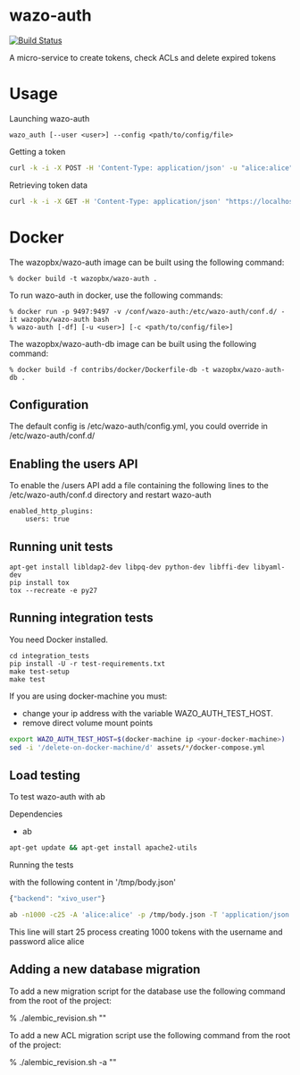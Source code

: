# wazo-auth

[![Build Status](https://travis-ci.org/wazo-pbx/wazo-auth.svg)](https://travis-ci.org/wazo-pbx/wazo-auth)

A micro-service to create tokens, check ACLs and delete expired tokens

# Usage

Launching wazo-auth

    wazo_auth [--user <user>] --config <path/to/config/file>

Getting a token

```sh
curl -k -i -X POST -H 'Content-Type: application/json' -u "alice:alice" "https://localhost:9497/0.1/token" -d '{"backend": "xivo_user"}'
```

Retrieving token data

```sh
curl -k -i -X GET -H 'Content-Type: application/json' "https://localhost:9497/0.1/token/${TOKEN}"
```

# Docker

The wazopbx/wazo-auth image can be built using the following command:

    % docker build -t wazopbx/wazo-auth .

To run wazo-auth in docker, use the following commands:

    % docker run -p 9497:9497 -v /conf/wazo-auth:/etc/wazo-auth/conf.d/ -it wazopbx/wazo-auth bash
    % wazo-auth [-df] [-u <user>] [-c <path/to/config/file>]

The wazopbx/wazo-auth-db image can be built using the following command:

    % docker build -f contribs/docker/Dockerfile-db -t wazopbx/wazo-auth-db .


Configuration
-------------

The default config is /etc/wazo-auth/config.yml, you could override in /etc/wazo-auth/conf.d/

Enabling the users API
---------------------------

To enable the /users API add a file containing the following lines to the /etc/wazo-auth/conf.d directory and
restart wazo-auth

```
enabled_http_plugins:
    users: true
```

Running unit tests
------------------

```
apt-get install libldap2-dev libpq-dev python-dev libffi-dev libyaml-dev
pip install tox
tox --recreate -e py27
```


Running integration tests
-------------------------

You need Docker installed.

```
cd integration_tests
pip install -U -r test-requirements.txt
make test-setup
make test
```

If you are using docker-machine you must:
* change your ip address with the variable WAZO_AUTH_TEST_HOST.
* remove direct volume mount points

```sh
export WAZO_AUTH_TEST_HOST=$(docker-machine ip <your-docker-machine>)
sed -i '/delete-on-docker-machine/d' assets/*/docker-compose.yml
```


Load testing
------------

To test wazo-auth with ab

Dependencies

* ab

```sh
apt-get update && apt-get install apache2-utils
```

Running the tests

with the following content in '/tmp/body.json'

```javascript
{"backend": "xivo_user"}
```

```sh
ab -n1000 -c25 -A 'alice:alice' -p /tmp/body.json -T 'application/json' "https://localhost:9497/0.1/token"
```

This line will start 25 process creating 1000 tokens with the username and password alice alice


Adding a new database migration
-------------------------------

To add a new migration script for the database use the following command from the root of the project:

   % ./alembic_revision.sh "<description of the revision>"

To add a new ACL migration script use the following command from the root of the project:

   % ./alembic_revision.sh -a "<description of the revision>"

